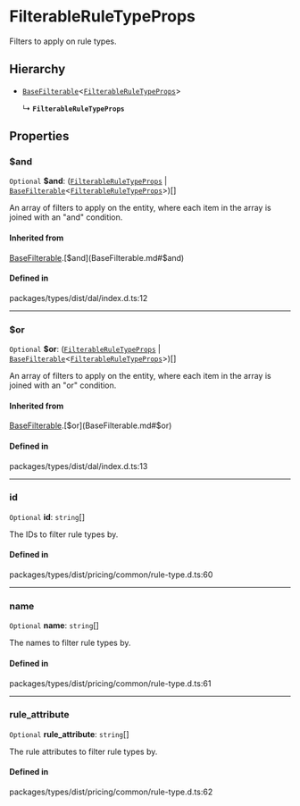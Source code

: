 # FilterableRuleTypeProps

Filters to apply on rule types.

## Hierarchy

- [`BaseFilterable`](BaseFilterable.md)<[`FilterableRuleTypeProps`](FilterableRuleTypeProps.md)\>

  ↳ **`FilterableRuleTypeProps`**

## Properties

### $and

 `Optional` **$and**: ([`FilterableRuleTypeProps`](FilterableRuleTypeProps.md) \| [`BaseFilterable`](BaseFilterable.md)<[`FilterableRuleTypeProps`](FilterableRuleTypeProps.md)\>)[]

An array of filters to apply on the entity, where each item in the array is joined with an "and" condition.

#### Inherited from

[BaseFilterable](BaseFilterable.md).[$and](BaseFilterable.md#$and)

#### Defined in

packages/types/dist/dal/index.d.ts:12

___

### $or

 `Optional` **$or**: ([`FilterableRuleTypeProps`](FilterableRuleTypeProps.md) \| [`BaseFilterable`](BaseFilterable.md)<[`FilterableRuleTypeProps`](FilterableRuleTypeProps.md)\>)[]

An array of filters to apply on the entity, where each item in the array is joined with an "or" condition.

#### Inherited from

[BaseFilterable](BaseFilterable.md).[$or](BaseFilterable.md#$or)

#### Defined in

packages/types/dist/dal/index.d.ts:13

___

### id

 `Optional` **id**: `string`[]

The IDs to filter rule types by.

#### Defined in

packages/types/dist/pricing/common/rule-type.d.ts:60

___

### name

 `Optional` **name**: `string`[]

The names to filter rule types by.

#### Defined in

packages/types/dist/pricing/common/rule-type.d.ts:61

___

### rule\_attribute

 `Optional` **rule\_attribute**: `string`[]

The rule attributes to filter rule types by.

#### Defined in

packages/types/dist/pricing/common/rule-type.d.ts:62

